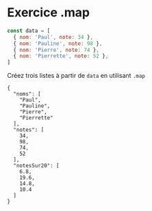 # Exercice .map

```js
const data = [
  { nom: 'Paul', note: 34 },
  { nom: 'Pauline', note: 98 },
  { nom: 'Pierre', note: 74 },
  { nom: 'Pierrette', note: 52 },
]
```

Créez trois listes à partir de `data` en utilisant `.map`

```
{
  "noms": [
    "Paul",
    "Pauline",
    "Pierre",
    "Pierrette"
  ],
  "notes": [
    34,
    98,
    74,
    52
  ],
  "notesSur20": [
    6.8,
    19.6,
    14.8,
    10.4
  ]
}
```